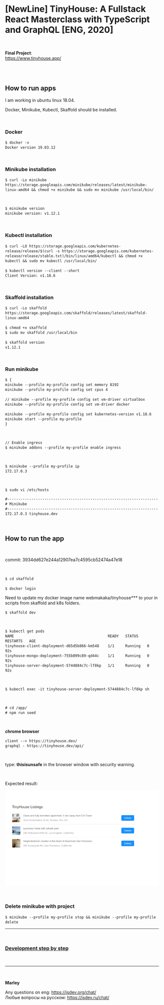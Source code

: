 # [NewLine] TinyHouse: A Fullstack React Masterclass with TypeScript and GraphQL [ENG, 2020]

<br/>

**Final Project**:  
https://www.tinyhouse.app/

<br/>

<br/>

## How to run apps

I am working in ubuntu linux 18.04.

Docker, Minikube, Kubectl, Skaffold should be installed.

<br/>

### Docker

```
$ docker -v
Docker version 19.03.12
```

<br/>

### Minikube installation

```
$ curl -Lo minikube https://storage.googleapis.com/minikube/releases/latest/minikube-linux-amd64 && chmod +x minikube && sudo mv minikube /usr/local/bin/

```

<br/>

```
$ minikube version
minikube version: v1.12.1
```

<br/>

### Kubectl installation

```
$ curl -LO https://storage.googleapis.com/kubernetes-release/release/$(curl -s https://storage.googleapis.com/kubernetes-release/release/stable.txt)/bin/linux/amd64/kubectl && chmod +x kubectl && sudo mv kubectl /usr/local/bin/

$ kubectl version --client --short
Client Version: v1.18.6

```

<br/>

### Skaffold installation

```
$ curl -Lo skaffold https://storage.googleapis.com/skaffold/releases/latest/skaffold-linux-amd64

$ chmod +x skaffold
$ sudo mv skaffold /usr/local/bin

$ skaffold version
v1.12.1
```

<br/>

### Run minikube

```
$ {
minikube --profile my-profile config set memory 8192
minikube --profile my-profile config set cpus 4

// minikube --profile my-profile config set vm-driver virtualbox
minikube --profile my-profile config set vm-driver docker

minikube --profile my-profile config set kubernetes-version v1.18.6
minikube start --profile my-profile
}
```

<br/>

    // Enable ingress
    $ minikube addons --profile my-profile enable ingress

<br/>

    $ minikube --profile my-profile ip
    172.17.0.3

<br/>

    $ sudo vi /etc/hosts

```
#---------------------------------------------------------------------
# Minikube
#---------------------------------------------------------------------
172.17.0.3 tinyhouse.dev
```

<br/>

## How to run the app

<br/>

commit: 3934dd627e244a12907ea7c4595cb52474a47e18

<br/>

    $ cd skaffold

    $ docker login

Need to update my docker image name webmakaka/tinyhouse\*\*\* to your in scripts from skaffold and k8s folders.

    $ skaffold dev

<br/>

    $ kubectl get pods
    NAME                                           READY   STATUS    RESTARTS   AGE
    tinyhouse-client-deployment-d65d5b866-km548    1/1     Running   0          92s
    tinyhouse-mongo-deployment-755b899c89-qd44c    1/1     Running   0          92s
    tinyhouse-server-deployment-5744884c7c-lf8kp   1/1     Running   0          92s

<br/>

    $ kubectl exec -it tinyhouse-server-deployment-5744884c7c-lf8kp sh

<br/>

    # cd /app/
    # npm run seed

<br/>

**chrome browser**

```
client --> https://tinyhouse.dev/
graphql - https://tinyhouse.dev/api/
```

<br/>

type: **thisisunsafe** in the browser window with security warning.

<!--

# apk add mongodb

-->

<br/>

Expected result:

![Application](/img/pic-started-01.png?raw=true)

<br/>

### Delete minikube with project

    $ minikube --profile my-profile stop && minikube --profile my-profile delete

<hr/>

<br/>

### [Development step by step](./Development.md)

<br/>

---

<br/>

**Marley**

Any questions on eng: https://jsdev.org/chat/  
Любые вопросы на русском: https://jsdev.ru/chat/

